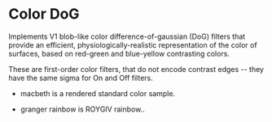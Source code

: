 # Color DoG

Implements V1 blob-like color difference-of-gaussian (DoG) filters that provide an efficient, physiologically-realistic representation of the color of surfaces, based on red-green and blue-yellow contrasting colors.

These are first-order color filters, that do not encode contrast edges -- they have the same sigma for On and Off filters.

* macbeth is a rendered standard color sample.

* granger rainbow is ROYGIV rainbow..

